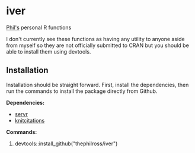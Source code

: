iver
=====

[Phil's](http://pzross.com) personal R functions

I don't currently see these functions as having any utility to anyone aside from myself so they are not officially submitted to CRAN but you should be able to install them using devtools.

## Installation

Installation should be straight forward. First, install the dependencies, then run the commands to install the package directly from Github.

**Dependencies:**

* [servr](https://github.com/yihui/servr)
* [knitcitations](https://github.com/cboettig/knitcitations)

**Commands:**

1. devtools::install_github("thephilross/iver")
